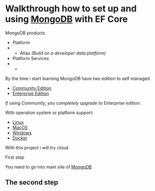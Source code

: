 # Walkthrough how to set up and using [MongoDB](https://www.MongoDB.com/) with EF Core

MongoDB products

* Platform 
* * Atlas _(Build on a developer data platform)_
* Platform Services
* * 

By the time i start learning MongoDB have two edition to self managed
* [Community Edition](https://www.MongoDB.com/docs/manual/administration/install-community/)
* [Enterprise Edition ](https://www.MongoDB.com/docs/manual/administration/install-enterprise/)

_If using Community, you completely upgrade to Enterprise edition._

With operation system or platform support:
* [Linux](https://www.MongoDB.com/docs/manual/administration/install-on-linux/)
* [MacOS](https://www.MongoDB.com/docs/manual/tutorial/install-MongoDB-on-os-x/)
* [Windows](https://www.MongoDB.com/docs/manual/tutorial/install-MongoDB-on-windows/)
* [Docker](https://www.MongoDB.com/docs/manual/tutorial/install-MongoDB-community-with-docker/)



With this project i will try cloud

First step

You need to go into main site of [MongoDB](https://www.MongoDB.com/)

## The second step

